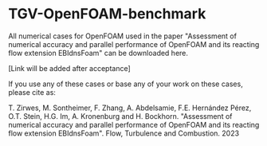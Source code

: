 # TGV-OpenFOAM-benchmark

All numerical cases for OpenFOAM used in the paper "Assessment of numerical accuracy and parallel performance of OpenFOAM and its reacting flow extension EBIdnsFoam" can be downloaded here.

[Link will be added after acceptance]

If you use any of these cases or base any of your work on these cases, please cite as:

T. Zirwes, M. Sontheimer, F. Zhang, A. Abdelsamie, F.E. Hernández Pérez, O.T. Stein, H.G. Im, A. Kronenburg and H. Bockhorn. "Assessment of numerical accuracy and parallel performance of OpenFOAM and its reacting flow extension EBIdnsFoam". Flow, Turbulence and Combustion. 2023
